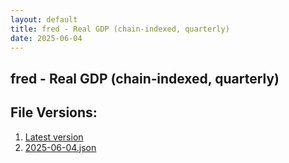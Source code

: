 ```yaml
---
layout: default
title: fred - Real GDP (chain‑indexed, quarterly)
date: 2025-06-04
---
```


## fred - Real GDP (chain‑indexed, quarterly)

<div id="data-table"></div>
<script>
document.addEventListener('DOMContentLoaded', function(){
  FREDTable($('#data-table'));
});
</script>

## File Versions:
1. [Latest version](./latest.json)
2. [2025-06-04.json](./2025-06-04.json)
